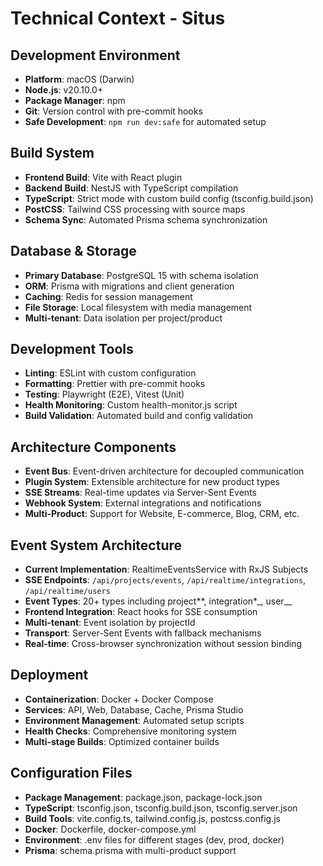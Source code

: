 # Technical Context - Situs

## Development Environment

- **Platform**: macOS (Darwin)
- **Node.js**: v20.10.0+
- **Package Manager**: npm
- **Git**: Version control with pre-commit hooks
- **Safe Development**: `npm run dev:safe` for automated setup

## Build System

- **Frontend Build**: Vite with React plugin
- **Backend Build**: NestJS with TypeScript compilation
- **TypeScript**: Strict mode with custom build config (tsconfig.build.json)
- **PostCSS**: Tailwind CSS processing with source maps
- **Schema Sync**: Automated Prisma schema synchronization

## Database & Storage

- **Primary Database**: PostgreSQL 15 with schema isolation
- **ORM**: Prisma with migrations and client generation
- **Caching**: Redis for session management
- **File Storage**: Local filesystem with media management
- **Multi-tenant**: Data isolation per project/product

## Development Tools

- **Linting**: ESLint with custom configuration
- **Formatting**: Prettier with pre-commit hooks
- **Testing**: Playwright (E2E), Vitest (Unit)
- **Health Monitoring**: Custom health-monitor.js script
- **Build Validation**: Automated build and config validation

## Architecture Components

- **Event Bus**: Event-driven architecture for decoupled communication
- **Plugin System**: Extensible architecture for new product types
- **SSE Streams**: Real-time updates via Server-Sent Events
- **Webhook System**: External integrations and notifications
- **Multi-Product**: Support for Website, E-commerce, Blog, CRM, etc.

## Event System Architecture

- **Current Implementation**: RealtimeEventsService with RxJS Subjects
- **SSE Endpoints**: `/api/projects/events`, `/api/realtime/integrations`, `/api/realtime/users`
- **Event Types**: 20+ types including project*\*, integration*\_, user\_\_
- **Frontend Integration**: React hooks for SSE consumption
- **Multi-tenant**: Event isolation by projectId
- **Transport**: Server-Sent Events with fallback mechanisms
- **Real-time**: Cross-browser synchronization without session binding

## Deployment

- **Containerization**: Docker + Docker Compose
- **Services**: API, Web, Database, Cache, Prisma Studio
- **Environment Management**: Automated setup scripts
- **Health Checks**: Comprehensive monitoring system
- **Multi-stage Builds**: Optimized container builds

## Configuration Files

- **Package Management**: package.json, package-lock.json
- **TypeScript**: tsconfig.json, tsconfig.build.json, tsconfig.server.json
- **Build Tools**: vite.config.ts, tailwind.config.js, postcss.config.js
- **Docker**: Dockerfile, docker-compose.yml
- **Environment**: .env files for different stages (dev, prod, docker)
- **Prisma**: schema.prisma with multi-product support
